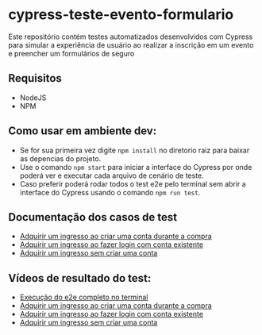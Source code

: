 # cypress-teste-evento-formulario
Este repositório contém testes automatizados desenvolvidos com Cypress para simular a experiência de usuário ao realizar a inscrição em um evento e preencher um formulários de seguro

## Requisitos
- NodeJS
- NPM

## Como usar em ambiente dev:
- Se for sua primeira vez digite `npm install` no diretorio raiz para baixar as depencias do projeto.
- Use o comando `npm start` para iniciar a interface do Cypress por onde poderá ver e executar cada arquivo de cenário de teste.
- Caso preferir poderá rodar todos o test e2e pelo terminal sem abrir a interface do Cypress usando o comando `npm run test`.

## Documentação dos casos de test
- [Adquirir um ingresso ao criar uma conta durante a compra](cypress/e2e/1-ingresso-evento/1-criar-conta.md)
- [Adquirir um ingresso ao fazer login com conta existente](cypress/e2e/1-ingresso-evento/2-login-conta.md)
- [Adquirir um ingresso sem criar uma conta](cypress/e2e/1-ingresso-evento/3-sem-conta.md)

## Vídeos de resultado do test:
- [Execução do e2e completo no terminal](https://onelineplayer.com/player.html?url=https://github.com/GiuliaAmaral/cypress-teste-evento-formulario/raw/main/video-e2e-terminal.mp4&autoplay=false&autopause=false&muted=false&loop=true&poster=&time=true&progressBar=true&overlay=true&muteButton=true&fullscreenButton=true&style=light&quality=auto&playButton=true)
- [Adquirir um ingresso ao criar uma conta durante a compra](https://onelineplayer.com/player.html?url=https://github.com/GiuliaAmaral/cypress-teste-evento-formulario/raw/main/cypress/videos/1-criar-conta.cy.js.mp4&autoplay=false&autopause=false&muted=false&loop=true&poster=&time=true&progressBar=true&overlay=true&muteButton=true&fullscreenButton=true&style=light&quality=auto&playButton=true)
- [Adquirir um ingresso ao fazer login com conta existente](https://onelineplayer.com/player.html?url=https://github.com/GiuliaAmaral/cypress-teste-evento-formulario/raw/main/cypress/videos/2-login-conta.cy.js.mp4&autoplay=false&autopause=false&muted=false&loop=true&poster=&time=true&progressBar=true&overlay=true&muteButton=true&fullscreenButton=true&style=light&quality=auto&playButton=true)
- [Adquirir um ingresso sem criar uma conta](https://onelineplayer.com/player.html?url=https://github.com/GiuliaAmaral/cypress-teste-evento-formulario/raw/main/cypress/videos/3-sem-conta.cy.js.mp4&autoplay=false&autopause=false&muted=false&loop=true&poster=&time=true&progressBar=true&overlay=true&muteButton=true&fullscreenButton=true&style=light&quality=auto&playButton=true)